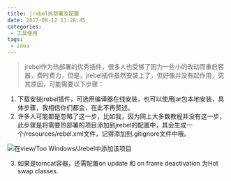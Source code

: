 ```yaml
---
title: jrebel热部署及配置
date: 2017-08-12 11:28:45
categories: 
 - 工具使用
tags:
 - idea
---
```


> jrebel作为热部署的优秀插件，很多人也受够了因为一些小的改动而重启容器，费时费力，但是，jrebel插件虽然安装上了，但好像并没有起作用，究其原因，可能需要以下步骤：

1. 下载安装jrebel插件，可选用编译器在线安装，也可以使用jar包本地安装，具体步骤，我相信你们都会，在此不再赘述。
2. 许多人可能都是忽略了这一步，比如我，因为网上大多数教程并没有这一步，此步骤是将需要热部署的项目添加到jrebel的配置中，其会生成一个/resources/rebel.xml文件，记得添加到.gitignore文件中哦。

![在view/Too Windows/Jrebel中添加该项目](http://cdn.bayllech.cn/jrebel%E9%83%A8%E7%BD%B2.png "添加项目至jrebel")

3. 如果是tomcat容器，还需配置on update 和 on frame deactivation 为Hot swap classes.